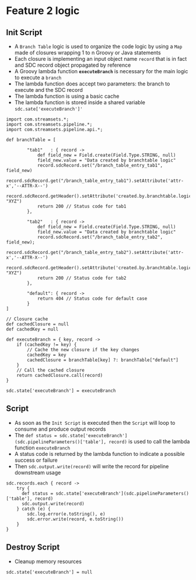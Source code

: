 # Feature 2 logic

## Init Script

- A `Branch Table` logic is used to organize the code logic by using a `Map`
  made of closures wrapping 1 to n Groovy or Java statements
- Each closure is implementing an input object name `record` that is in fact and
  SDC record object propagated by reference
- A Groovy lambda function **`executeBranch`** is necessary for the main logic
  to execute a `branch`
- The lambda function does accept two parameters: the branch to execute and the
  SDC record
- The lambda function is using a basic cache
- The lambda function is stored inside a shared variable
  `sdc.sate['executeBranch']'`

```
import com.streamsets.*;
import com.streamsets.pipeline.*;
import com.streamsets.pipeline.api.*;

def branchTable = [
  
        "tab1"   : { record ->
            def field_new = Field.create(Field.Type.STRING, null)
            field_new.value = "Data created by branchtable logic"
            record.sdcRecord.set("/branch_table_entry_tab1", field_new)
            record.sdcRecord.get("/branch_table_entry_tab1").setAttribute('attr-x','--ATTR-X--')
            record.sdcRecord.getHeader().setAttribute('created.by.branchtable.logic', "XYZ")               
            return 200 // Status code for tab1
        },
  
        "tab2"   : { record ->
            def field_new = Field.create(Field.Type.STRING, null)
            field_new.value = "Data created by branchtable logic"
            record.sdcRecord.set("/branch_table_entry_tab2", field_new);
            record.sdcRecord.get("/branch_table_entry_tab2").setAttribute('attr-x','--ATTR-X--')
            record.sdcRecord.getHeader().setAttribute('created.by.branchtable.logic', "XYZ")         
            return 200 // Status code for tab2
        },
  
        "default": { record ->
            return 404 // Status code for default case
        }
]

// Closure cache
def cachedClosure = null
def cachedKey = null

def executeBranch = { key, record ->
    if (cachedKey != key) {
        // Cache the new closure if the key changes
        cachedKey = key
        cachedClosure = branchTable[key] ?: branchTable["default"]
    }
    // Call the cached closure
    return cachedClosure.call(record)
}

sdc.state['executeBranch'] = executeBranch
```

## Script

- As soon as the `Init Script` is executed then the `Script` will loop to
  consume and produce output records
- The
  `def status = sdc.state['executeBranch'](sdc.pipelineParameters()['table'], record)`
  is used to call the lambda function `executeBranch`
- A status code is returned by the lambda function to indicate a possible
  success or failure
- Then `sdc.output.write(record)` will write the record for pipeline downstream
  usage

```
sdc.records.each { record ->
    try {
      def status = sdc.state['executeBranch'](sdc.pipelineParameters()['table'], record)
      sdc.output.write(record)
    } catch (e) {
        sdc.log.error(e.toString(), e)
        sdc.error.write(record, e.toString())
    }
}
```

## Destroy Script

- Cleanup memory resources

```
sdc.state['executeBranch'] = null
```